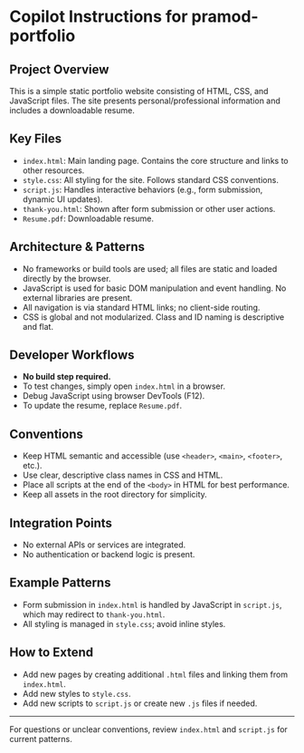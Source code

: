 # Copilot Instructions for pramod-portfolio

## Project Overview
This is a simple static portfolio website consisting of HTML, CSS, and JavaScript files. The site presents personal/professional information and includes a downloadable resume.

## Key Files
- `index.html`: Main landing page. Contains the core structure and links to other resources.
- `style.css`: All styling for the site. Follows standard CSS conventions.
- `script.js`: Handles interactive behaviors (e.g., form submission, dynamic UI updates).
- `thank-you.html`: Shown after form submission or other user actions.
- `Resume.pdf`: Downloadable resume.

## Architecture & Patterns
- No frameworks or build tools are used; all files are static and loaded directly by the browser.
- JavaScript is used for basic DOM manipulation and event handling. No external libraries are present.
- All navigation is via standard HTML links; no client-side routing.
- CSS is global and not modularized. Class and ID naming is descriptive and flat.

## Developer Workflows
- **No build step required.**
- To test changes, simply open `index.html` in a browser.
- Debug JavaScript using browser DevTools (F12).
- To update the resume, replace `Resume.pdf`.

## Conventions
- Keep HTML semantic and accessible (use `<header>`, `<main>`, `<footer>`, etc.).
- Use clear, descriptive class names in CSS and HTML.
- Place all scripts at the end of the `<body>` in HTML for best performance.
- Keep all assets in the root directory for simplicity.

## Integration Points
- No external APIs or services are integrated.
- No authentication or backend logic is present.

## Example Patterns
- Form submission in `index.html` is handled by JavaScript in `script.js`, which may redirect to `thank-you.html`.
- All styling is managed in `style.css`; avoid inline styles.

## How to Extend
- Add new pages by creating additional `.html` files and linking them from `index.html`.
- Add new styles to `style.css`.
- Add new scripts to `script.js` or create new `.js` files if needed.

---
For questions or unclear conventions, review `index.html` and `script.js` for current patterns.
